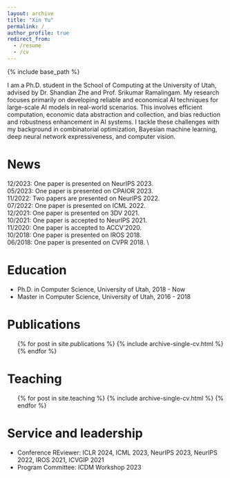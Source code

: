 ```yaml
---
layout: archive
title: "Xin Yu"
permalink: /
author_profile: true
redirect_from:
  - /resume
  - /cv
---
```


{% include base_path %}

I am a Ph.D. student in the School of Computing at the University of Utah, advised by Dr. Shandian Zhe and Prof. Srikumar Ramalingam. My research focuses primarily on developing reliable and economical AI techniques for large-scale AI models in real-world scenarios. This involves efficient computation, economic data abstraction and collection, and bias reduction and robustness enhancement in AI systems. 
I tackle these challenges with my background in combinatorial optimization, Bayesian machine learning, deep neural network expressiveness, and computer vision.

News
=====
12/2023: One paper is presented on NeurIPS 2023. \
05/2023: One paper is presented on CPAIOR 2023. \
11/2022: Two papers are presented on NeurIPS 2022. \
07/2022:  One paper is presented on ICML 2022. \
12/2021: One paper is presented on 3DV 2021. \
10/2021: One paper is accepted to NeurIPS 2021. \
11/2020: One paper is accepted to ACCV’2020. \
10/2018: One paper is presented on IROS 2018. \
06/2018: One paper is presented on CVPR 2018. \
<!--- 08/2017: One paper on 'Compass: Spatio temporal sentiment analysis of US election what twitter says!' is presented on KDD 2017 --->


Education
======
* Ph.D. in Computer Science, University of Utah, 2018 - Now
* Master in Computer Science, University of Utah, 2016 - 2018


Publications
======
  <ul>{% for post in site.publications %}
    {% include archive-single-cv.html %}
  {% endfor %}</ul>

<!---
Talks
======
  <ul>{% for post in site.talks %}
    {% include archive-single-talk-cv.html %}
  {% endfor %}</ul>
  
--->


Teaching
======
  <ul>{% for post in site.teaching %}
    {% include archive-single-cv.html %}
  {% endfor %}</ul>
  
Service and leadership
======
* Conference REviewer: ICLR 2024, ICML 2023, NeurIPS 2023, NeurIPS 2022, IROS 2021, ICVGIP 2021
* Program Committee: ICDM Workshop 2023
